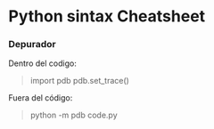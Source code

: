 # Python sintax Cheatsheet

### Depurador

Dentro del codigo:
> import pdb
> pdb.set_trace()

Fuera del código:
> python -m pdb code.py
